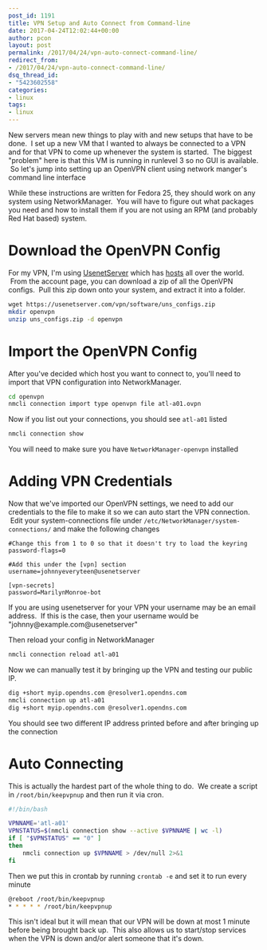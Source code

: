 ```yaml
---
post_id: 1191
title: VPN Setup and Auto Connect from Command-line
date: 2017-04-24T12:02:44+00:00
author: pcon
layout: post
permalink: /2017/04/24/vpn-auto-connect-command-line/
redirect_from:
- /2017/04/24/vpn-auto-connect-command-line/
dsq_thread_id:
- "5423602558"
categories:
- linux
tags:
- linux
---
```

New servers mean new things to play with and new setups that have to be done.  I set up a new VM that I wanted to always be connected to a VPN and for that VPN to come up whenever the system is started.  The biggest "problem" here is that this VM is running in runlevel 3 so no GUI is available.  So let's jump into setting up an OpenVPN client using network manger's command line interface

<div class="is-warning notification">
  While these instructions are written for Fedora 25, they should work on any system using NetworkManager.  You will have to figure out what packages you need and how to install them if you are not using an RPM (and probably Red Hat based) system.
</div>

<!--more-->

# Download the OpenVPN Config

For my VPN, I'm using [UsenetServer](https://accounts.usenetserver.com/register/signup.php?refer=275917) which has [hosts](http://www.usenetserver.com/vpn/) all over the world.  From the account page, you can download a zip of all the OpenVPN configs.  Pull this zip down onto your system, and extract it into a folder.

```bash
wget https://usenetserver.com/vpn/software/uns_configs.zip
mkdir openvpn
unzip uns_configs.zip -d openvpn
```

# Import the OpenVPN Config

After you've decided which host you want to connect to, you'll need to import that VPN configuration into NetworkManager.

```bash
cd openvpn
nmcli connection import type openvpn file atl-a01.ovpn
```

Now if you list out your connections, you should see `atl-a01` listed

```bash
nmcli connection show
```

<div class="is-warning notification">
  You will need to make sure you have <code>NetworkManager-openvpn</code> installed
</div>

# Adding VPN Credentials

Now that we've imported our OpenVPN settings, we need to add our credentials to the file to make it so we can auto start the VPN connection.  Edit your system-connections file under `/etc/NetworkManager/system-connections/` and make the following changes

```
#Change this from 1 to 0 so that it doesn't try to load the keyring
password-flags=0

#Add this under the [vpn] section
username=johnnyeveryteen@usenetserver

[vpn-secrets]
password=MarilynMonroe-bot
```

<div class="is-warning notification">
  If you are using usenetserver for your VPN your username may be an email address.  If this is the case, then your username would be "johnny@example.com@usenetserver"
</div>

Then reload your config in NetworkManager

```bash
nmcli connection reload atl-a01
```

Now we can manually test it by bringing up the VPN and testing our public IP.

```bash
dig +short myip.opendns.com @resolver1.opendns.com
nmcli connection up atl-a01
dig +short myip.opendns.com @resolver1.opendns.com
```

You should see two different IP address printed before and after bringing up the connection

# Auto Connecting

This is actually the hardest part of the whole thing to do.  We create a script in `/root/bin/keepvpnup` and then run it via cron.

```bash
#!/bin/bash

VPNNAME='atl-a01'
VPNSTATUS=$(nmcli connection show --active $VPNNAME | wc -l)
if [ "$VPNSTATUS" == "0" ]
then
    nmcli connection up $VPNNAME > /dev/null 2>&1
fi
```

Then we put this in crontab by running `crontab -e` and set it to run every minute

```bash
@reboot /root/bin/keepvpnup
* * * * * /root/bin/keepvpnup
```

This isn't ideal but it will mean that our VPN will be down at most 1 minute before being brought back up.  This also allows us to start/stop services when the VPN is down and/or alert someone that it's down.